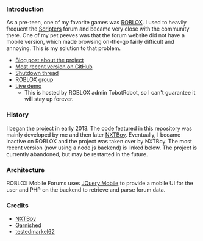 ### Introduction

As a pre-teen, one of my favorite games was [ROBLOX](roblox.com). I used to heavily frequent the [Scripters](https://forum.roblox.com/Forum/ShowForum.aspx?ForumID=33) forum and became very close with the community there. One of my pet peeves was that the forum website did not have a mobile version, which made browsing on-the-go fairly difficult and annoying. This is my solution to that problem.

* [Blog post about the project](https://blog-axial.rhcloud.com/roblox-on-the-go/)
* [Most recent version on GitHub](https://github.com/RobloxLabs/ROBLOX-Mobile-Forums)
* [Shutdown thread](https://forum.roblox.com/Forum/ShowPost.aspx?PostID=94216502)
* [ROBLOX group](https://www.roblox.com/My/Groups.aspx?gid=775307)
* [Live demo](http://www.tobyteel.com/rbxmobile/)
	* This is hosted by ROBLOX admin TobotRobot, so I can't guarantee it will stay up forever.

### History

I began the project in early 2013. The code featured in this repository was mainly developed by me and then later [NXTBoy](https://www.roblox.com/users/921458/profile). Eventually, I became inactive on ROBLOX and the project was taken over by NXTBoy. The most recent version (now using a node.js backend) is linked below. The project is currently abandoned, but may be restarted in the future.


### Architecture

ROBLOX Mobile Forums uses [JQuery Mobile](https://jquerymobile.com/) to provide a mobile UI for the user and PHP on the backend to retrieve and parse forum data.

### Credits

* [NXTBoy](https://www.roblox.com/users/921458/profile)
* [Garnished](https://www.roblox.com/users/25614845/profile)
* [testedmarkel62](https://www.roblox.com/users/5364558/profile)
